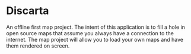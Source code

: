 # Discarta
An offline first map project.  The intent of this application is to fill a hole in open source maps
that assume you always have a connection to the internet.  The map project will allow you to load
your own maps and have them rendered on screen.
